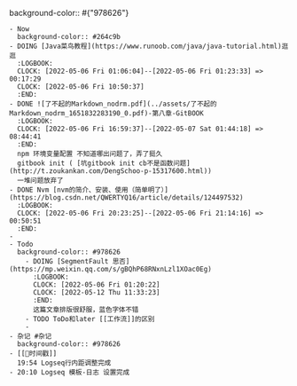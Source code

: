 background-color:: #{"978626"}

	- Now
	  background-color:: #264c9b
	- DOING [Java菜鸟教程](https://www.runoob.com/java/java-tutorial.html)逛逛
	  :LOGBOOK:
	  CLOCK: [2022-05-06 Fri 01:06:04]--[2022-05-06 Fri 01:23:33] =>  00:17:29
	  CLOCK: [2022-05-06 Fri 10:50:37]
	  :END:
	- DONE ![了不起的Markdown_nodrm.pdf](../assets/了不起的Markdown_nodrm_1651832283190_0.pdf)-第八章-GitBOOK
	  :LOGBOOK:
	  CLOCK: [2022-05-06 Fri 16:59:37]--[2022-05-07 Sat 01:44:18] =>  08:44:41
	  :END:
	  npm 环境变量配置 不知道哪出问题了，弄了挺久
	  gitbook init ( [坑gitbook init cb不是函数问题](http://t.zoukankan.com/DengSchoo-p-15317600.html))
	  一堆问题放弃了
	- DONE Nvm [nvm的简介、安装、使用（简单明了）](https://blog.csdn.net/QWERTYQ16/article/details/124497532)
	  :LOGBOOK:
	  CLOCK: [2022-05-06 Fri 20:23:25]--[2022-05-06 Fri 21:14:16] =>  00:50:51
	  :END:
	-
	- Todo
	  background-color:: #978626
		- DOING [SegmentFault 思否](https://mp.weixin.qq.com/s/gBQhP68RNxnLzl1XOac0Eg)
		  :LOGBOOK:
		  CLOCK: [2022-05-06 Fri 01:20:22]
		  CLOCK: [2022-05-12 Thu 11:33:23]
		  :END:
		  这篇文章排版很舒服，蓝色字体不错
		- TODO ToDo和later [[工作流]]的区别
		-
	- 杂记 #杂记
	  background-color:: #978626
	- [[📌时间戳]]
	  19:54 Logseq行内距调整完成
	- 20:10 Logseq 模板-日志 设置完成